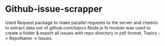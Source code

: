 # Github-issue-scrapper

 Used Request package to make parallel requests to the server and cheerio to extract data out of github.com/topics
 Node.js fs module was used to create a folder & export all issues with repo directory in pdf format,
 Topics -> RepoName -> Issues
